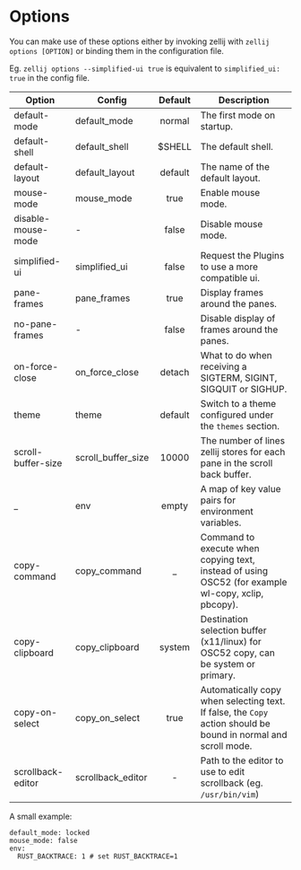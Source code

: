 # Options

You can make use of these options either by invoking zellij with
`zellij options [OPTION]` or binding them in the configuration file.

Eg. `zellij options --simplified-ui true` is equivalent to `simplified_ui: true` in the config file.

|Option         | Config            |      Default   | Description
|---------------|-------------------|:--------------:|------------|
| default-mode  | default_mode      | normal         | The first mode on startup. |
| default-shell | default_shell     | $SHELL         | The default shell.         |
| default-layout | default_layout     | default         | The name of the default layout.        |
| mouse-mode | mouse_mode     | true         | Enable mouse mode.         |
| disable-mouse-mode | -     | false         | Disable mouse mode.         |
| simplified-ui | simplified_ui     | false          | Request the Plugins to use a more compatible ui.  |
| pane-frames | pane_frames   | true          | Display frames around the panes. |
| no-pane-frames | -   | false          | Disable display of frames around the panes. |
| on-force-close| on_force_close    | detach         | What to do when receiving a SIGTERM, SIGINT, SIGQUIT or SIGHUP.|
| theme         | theme             | default        | Switch to a theme configured under the `themes` section.  |
| scroll-buffer-size| scroll_buffer_size | 10000 | The number of lines zellij stores for each pane in the scroll back buffer.|
| _ | env | empty | A map of key value pairs for environment variables. |
| copy-command | copy_command | _ | Command to execute when copying text, instead of using OSC52 (for example wl-copy, xclip, pbcopy). |
| copy-clipboard | copy_clipboard | system | Destination selection buffer (x11/linux) for OSC52 copy, can be system or primary. |
| copy-on-select | copy_on_select | true | Automatically copy when selecting text. If false, the `Copy` action should be bound in normal and scroll mode. |
| scrollback-editor | scrollback_editor | - | Path to the editor to use to edit scrollback (eg. `/usr/bin/vim`) |



A small example:
```
default_mode: locked
mouse_mode: false
env:
  RUST_BACKTRACE: 1 # set RUST_BACKTRACE=1
```

